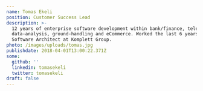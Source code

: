 ```yaml
---
name: Tomas Ekeli
position: Customer Success Lead
description: >-
  12 years of enterprise software development within bank/finance, telecom,
  data-analysis, ground-handling and eCommerce. Worked the last 6 years as Lead
  Software Architect at Komplett Group.
photo: /images/uploads/tomas.jpg
publishdate: 2018-04-01T13:00:22.371Z
some:
  github: ''
  linkedin: tomasekeli
  twitter: tomasekeli
draft: false
---
```


